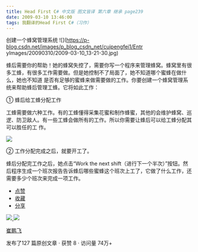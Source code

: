 ```yaml
---
title: Head First C# 中文版 图文皆译 第六章 继承 page239
date: 2009-03-10 13:46:00
tags: 我翻译的Head First C#（习作）
---
```

创建一个蜂窝管理系统 ![](https://p-blog.csdn.net/images/p_blog_csdn_net/cuipengfei1/Entr
yImages/20090310/2009-03-10_13-21-30.jpg)

  

蜂后需要你的帮助！她的蜂窝失控了，需要你写一个程序来管理蜂窝。蜂窝里有很多工蜂，有很多工作需要做。但是她控制不了局面了，她不知道哪个蜜蜂在做什么，她也不知道
是否有足够的蜜蜂来做需要做的工作。你要创建一个蜂窝管理系统来帮助蜂后管理工蜂。它将如此工作：

  

①  蜂后给工蜂分配工作

  

工蜂需要做六种工作。有的工蜂懂得采集花蜜和制作蜂蜜，其他的会维护蜂窝、巡逻、防卫敌人。有一些工蜂会做所有的工作。所以你需要让蜂后可以给工蜂分配其可以胜任的工
作。

![](https://p-blog.csdn.net/images/p_blog_csdn_net/cuipengfei1/EntryImages/20090310/2009-03-10_13-26-49.jpg)

②  工作分配完成之后，就要开工了。

  

蜂后分配完工作之后，她点击“Work the next
shift（进行下一个半次）”按钮。然后程序生成一个班次报告告诉蜂后哪些蜜蜂这个班次上工了，它做了什么工作，还需要多少个班次来完成一项工作。

  * [ 点赞  ](javascript:;)
  * [ 收藏  ](javascript:;)
  * [ 分享 ](javascript:;)

[ ![](https://profile.csdnimg.cn/5/2/5/3_cuipengfei1)
![](https://g.csdnimg.cn/static/user-reg-year/1x/11.png)
](https://blog.csdn.net/cuipengfei1)

[ 崔鹏飞 ](https://blog.csdn.net/cuipengfei1)

发布了127 篇原创文章  ·  获赞 8  ·  访问量 74万+

